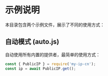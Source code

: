 # 示例说明

本目录包含两个示例文件，展示了不同的使用方式：

## 自动模式 (auto.js)

自动使用所有内置的提供者，最简单的使用方式：

```javascript
const { PublicIP } = require('my-ip-cn');
const ip = await PublicIP.get();